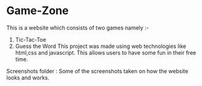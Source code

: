 # Game-Zone
This is a website which consists of two games namely :-
  1. Tic-Tac-Toe
  2. Guess the Word
This project was made using web technologies like html,css and javascript.
This allows users to have some fun in their free time.

Screenshots folder : Some of the screenshots taken on how the website looks and works.
